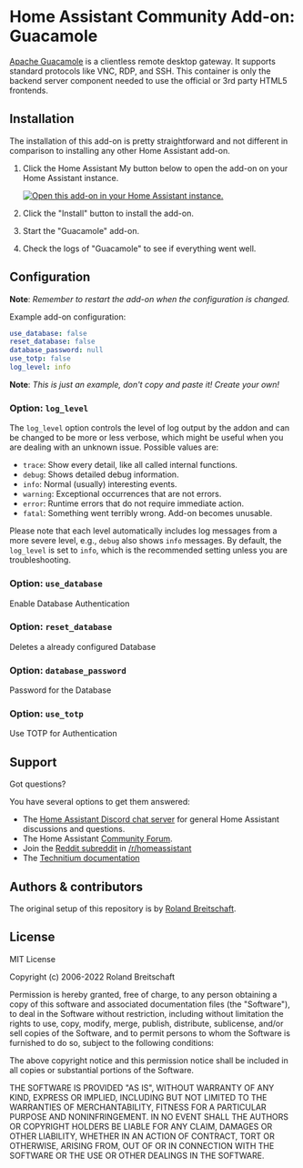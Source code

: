 # Home Assistant Community Add-on: Guacamole

[Apache Guacamole](https://guacamole.apache.org/) is a clientless remote desktop gateway. It supports standard protocols like VNC, RDP, and SSH. This container is only the backend server component needed to use the official or 3rd party HTML5 frontends.

## Installation

The installation of this add-on is pretty straightforward and not different in comparison to installing any other Home Assistant add-on.

1. Click the Home Assistant My button below to open the add-on on your Home
   Assistant instance.

   [![Open this add-on in your Home Assistant instance.][addon-badge]][addon]

1. Click the "Install" button to install the add-on.
1. Start the "Guacamole" add-on.
1. Check the logs of "Guacamole" to see if everything went well.

## Configuration

**Note**: _Remember to restart the add-on when the configuration is changed._

Example add-on configuration:

```yaml
use_database: false
reset_database: false
database_password: null
use_totp: false
log_level: info
```

**Note**: _This is just an example, don't copy and paste it! Create your own!_

### Option: `log_level`

The `log_level` option controls the level of log output by the addon and can
be changed to be more or less verbose, which might be useful when you are
dealing with an unknown issue. Possible values are:

- `trace`: Show every detail, like all called internal functions.
- `debug`: Shows detailed debug information.
- `info`: Normal (usually) interesting events.
- `warning`: Exceptional occurrences that are not errors.
- `error`: Runtime errors that do not require immediate action.
- `fatal`: Something went terribly wrong. Add-on becomes unusable.

Please note that each level automatically includes log messages from a
more severe level, e.g., `debug` also shows `info` messages. By default,
the `log_level` is set to `info`, which is the recommended setting unless
you are troubleshooting.

### Option: `use_database`

Enable Database Authentication

### Option: `reset_database`

Deletes a already configured Database

### Option: `database_password`

Password for the Database

### Option: `use_totp`

Use TOTP for Authentication

## Support

Got questions?

You have several options to get them answered:

- The [Home Assistant Discord chat server][discord-ha] for general Home
  Assistant discussions and questions.
- The Home Assistant [Community Forum][forum].
- Join the [Reddit subreddit][reddit] in [/r/homeassistant][reddit]
- The [Technitium documentation][dns]

## Authors & contributors

The original setup of this repository is by [Roland Breitschaft][rolbre].

## License

MIT License

Copyright (c) 2006-2022 Roland Breitschaft

Permission is hereby granted, free of charge, to any person obtaining a copy
of this software and associated documentation files (the "Software"), to deal
in the Software without restriction, including without limitation the rights
to use, copy, modify, merge, publish, distribute, sublicense, and/or sell
copies of the Software, and to permit persons to whom the Software is
furnished to do so, subject to the following conditions:

The above copyright notice and this permission notice shall be included in all
copies or substantial portions of the Software.

THE SOFTWARE IS PROVIDED "AS IS", WITHOUT WARRANTY OF ANY KIND, EXPRESS OR
IMPLIED, INCLUDING BUT NOT LIMITED TO THE WARRANTIES OF MERCHANTABILITY,
FITNESS FOR A PARTICULAR PURPOSE AND NONINFRINGEMENT. IN NO EVENT SHALL THE
AUTHORS OR COPYRIGHT HOLDERS BE LIABLE FOR ANY CLAIM, DAMAGES OR OTHER
LIABILITY, WHETHER IN AN ACTION OF CONTRACT, TORT OR OTHERWISE, ARISING FROM,
OUT OF OR IN CONNECTION WITH THE SOFTWARE OR THE USE OR OTHER DEALINGS IN THE
SOFTWARE.

[addon-badge]: https://my.home-assistant.io/badges/supervisor_addon.svg
[addon]: https://my.home-assistant.io/redirect/supervisor_addon/?addon=a0d7b954_nodered&repository_url=https%3A%2F%2Fgithub.com%2Fhassio-addons%2Frepository
[dns]: https://technitium.com/dns/
[discord-ha]: https://discord.gg/c5DvZ4e
[forum]: https://community.home-assistant.io/t/home-assistant-community-add-on-node-red/55023?u=frenck
[reddit]: https://reddit.com/r/homeassistant
[rolbre]: https://github.com/rolbre
[Hetzner DNS]: https://dns.hetzner.com/
